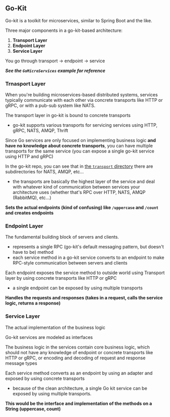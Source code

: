## Go-Kit

Go-kit is a toolkit for microservices, similar to Spring Boot and the like.

Three major components in a go-kit-based architecture:
1. **Transport Layer**
2. **Endpoint Layer**
3. **Service Layer**

You go through transport -> endpoint -> service

**_See the `GoMicroServices` example for reference_**

### Trnasport Layer
When you're building microservices-based distributed systems, services typically communicate with each other via concrete transports like HTTP or gRPC, or with a pub-sub system like NATS.

The transport layer in go-kit is bound to concrete transports
- go-kit supports various transports for servicing services using HTTP, gRPC, NATS, AMQP, Thrift

Since Go services are only focused on implementing business logic **and have no knowledge about concrete transports**, you can have multiple transports for the same service (you can expose a single go-kit service using HTTP and gRPC)

In the go-kit repo, you can see that in [the `transport` directory](https://github.com/go-kit/kit/tree/master/transport) there are subdirectories for NATS, AMQP, etc... 
- the transports are basically the highest layer of the service and deal with whatever kind of communication between services your architecture uses (whether that's RPC over HTTP, NATS, AMQP (RabbitMQ), etc...)

**Sets the actual endpoints (kind of confusing) like `/uppercase` and `/count` and creates endpoints**

### Endpoint Layer
The fundamental building block of servers and clients. 
- represents a single RPC (go-kit's default messaging pattern, but doesn't have to be) method
- each service method in a go-kit service converts to an endpoint to make RPC-style communication between servers and clients 

Each endpoint exposes the service method to outside world using Transport layer by using concrete transports like HTTP or gRPC
- a single endpoint can be exposed by using multiple transports

**Handles the requests and responses (takes in a request, calls the service logic, returns a response)**

### Service Layer
The actual implementation of the business logic

Go-kit services are modeled as interfaces

The business logic in the services contain core business logic, which should not have any knowledge of endpoint or concrete transports like HTTP or gRPC, or encoding and decoding of request and response message types

Each service method converts as an endpoint by using an adapter and exposed by using concrete transports
- because of the clean architecture, a single Go kit service can be exposed by using multiple transports.

**This would be the interface and implementation of the methods on a String (uppercase, count)**
